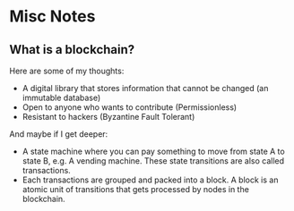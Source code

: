 # Misc Notes

## What is a blockchain?
Here are some of my thoughts:
* A digital library that stores information that cannot be changed (an immutable database)
* Open to anyone who wants to contribute (Permissionless)
* Resistant to hackers (Byzantine Fault Tolerant)

And maybe if I get deeper:
* A state machine where you can pay something to move from state A to state B, e.g. A vending machine. These state transitions are also called transactions. 
* Each transactions are grouped and packed into a block. A block is an atomic unit of transitions that gets processed by nodes in the blockchain.
